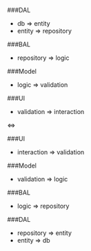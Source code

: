 ###DAL
- db => entity
- entity => repository

###BAL
- repository => logic

###Model
- logic => validation

###UI
- validation => interaction

<=>

###UI
- interaction => validation

###Model
- validation => logic

###BAL
- logic => repository

###DAL
- repository => entity
- entity => db